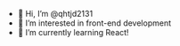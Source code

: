 - 👋 Hi, I’m @qhtjd2131
- 👀 I’m interested in front-end development
- 🌱 I’m currently learning React!


<!---
qhtjd2131/qhtjd2131 is a ✨ special ✨ repository because its `README.md` (this file) appears on your GitHub profile.
You can click the Preview link to take a look at your changes.
--->
